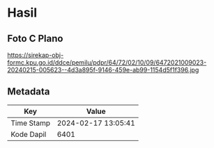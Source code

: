 # Hasil

## Foto C Plano

https://sirekap-obj-formc.kpu.go.id/ddce/pemilu/pdpr/64/72/02/10/09/6472021009023-20240215-005623--4d3a895f-9146-459e-ab99-1154d5f1f396.jpg


## Metadata

| Key        | Value               |
| ---------- | ------------------- |
| Time Stamp | 2024-02-17 13:05:41 |
| Kode Dapil | 6401                |



